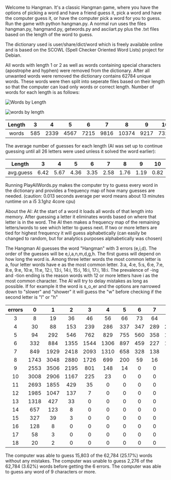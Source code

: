 Welcome to Hangman.
It's a classic Hangman game, where you have the options of picking a word and have a friend guess it, pick a word and have the computer guess it, or have the computer pick a word for you to guess. Run the game with python hangman.py. A normal run uses the files hangman.py, hangmand.py, getwords.py and asciiart.py plus the .txt files based on the length of the word to guess.

The dictionary used is user/share/dict/word which is freely available online and is based on the SCOWL (Spell Checker Oriented Word Lists) project for Debian.

All words with length 1 or 2 as well as words containing special characters (apostrophe and hyphen) were removed from the dictionary. After all unwanted words were removed the dictionary contains 62784 unique words. These words were then split into seperate files based on their length so that the computer can load only words or correct length. Number of words for each length is as follows:

![Words by Length](graphs_and_data/Number_of_Words.png)

![words by length](graphs_and_data/Number_of_Words.png?raw=true "Words By Length")

|Length| 3 | 4 | 5 | 6 | 7 | 8 | 9 | 10 | 11 | 12 | 13 | 14 | 15 | 16 | 17 | 18 |
| :---: | :---: | :---: | :---: | :---: | :---: | :---: | :---: | :---: | :---: |:---:|:---:|:---:|:---:|:---:|:---:|:---:|
|words| 585 | 2339|4567|7215|9816|10374|9217|7329|5012|3176|1778|788|369|136|61|22|

The average number of guesses for each length (AI was set up to continue guessing until all 26 letters were used unless it solved the word earlier):

|Length| 3 | 4 | 5 | 6 | 7 | 8 | 9 | 10 | 11 | 12 | 13 | 14 | 15 | 16 | 17 | 18 |
| :---: | :---: | :---: | :---: | :---: | :---: | :---: | :---: | :---: | :---: |:---:|:---:|:---:|:---:|:---:|:---:|:---:|
|avg.guess| 6.42 | 5.67|4.36|3.35|2.58|1.76|1.19|0.82|0.56|0.42|0.28|0.18|0.12|0.06|0.05|0.09|

Running PlayAllWords.py makes the computer try to guess every word in the dictionary and provides a frequency map of how many guesses are needed. (caution: 0.013 seconds average per word means about 13 minutes runtime on a i5 3.1ghz 4core cpu) 

About the AI:
At the start of a word it loads all words of that length into memory. After guessing a letter it eliminates words based on where that letter is in the word. The AI then makes a frequency map of the remaining letters/words to see which letter to guess next. If two or more letters are tied for highest frequency it will guess alphabetically (can easily be changed to random, but for analytics purposes alphabetically was chosen) 

The Hangman AI guesses the word "Hangman" with 3 errors (e,i,d). The order of the guesses will be e,i,a,n,m,d,g,h. The first guess will depend on how long the word is. Among three letter words the most common letter is a, four letter words have e as the most common letter. 
 3:a, 4:e, 5:s, 6:e, 7:e, 8:e, 9:e, 10:e, 11:e, 12:i, 13:i, 14:i, 15:i, 16:i, 17:i, 18:i. The prevalence of -ing and -tion ending is the reason words with 12 or more letters have i as the most common character. The AI will try to delay mistakes as long as possible. If for example it the word is s_o_er and the options are narrowed down to "slower" and "shower" it will guess the "w" before checking if the second letter is "l" or "h"

| errors | 0 | 1 | 2 | 3 | 4 | 5 | 6 | 7 | 8 | 9 | 10 | 11 | 12 | 13 | 14 | 15 | 16 | 17 |
| :---: | :---: | :---: | :---: | :---: | :---: | :---: | :---: | :---: | :---: | :---: | :---: | :---: | :---: | :---: | :---: | :---: | :---: | :---: |
| 3 | 8    | 19   | 36   | 46   | 56   | 66 | 73 | 64 | 60 | 51 | 51 | 31 | 18 | 5 | 1 | 0 | 0 |
| 4 | 30   | 88   | 153  | 239  | 286  | 337 | 347 | 289 | 232 | 150 | 100 | 57 | 20 | 7 | 4 | 0 | 0 |
| 5 | 94   | 292  | 546  | 762  | 829  | 755 | 560 | 358 | 178 | 104 | 54 | 22 | 12 | 1 | 0 | 0 | 0 |
| 6 | 332  | 884  | 1355 | 1544 | 1306 | 897 | 459 | 227 | 106 | 54 | 29 | 14 | 7 | 1 | 0 | 0 | 0 |
| 7 | 849  | 1929 | 2418 | 2093 | 1310 | 658 | 328 | 138 | 51 | 25 | 13 | 4 | 0 | 0 | 0 | 0 | 0 |
| 8 | 1743 | 3048 | 2880 | 1726 | 699  | 200 | 59  | 16 | 3 | 0 | 0 | 0 | 0 | 0 | 0 | 0 | 0 |
| 9 | 2553 | 3506 | 2195 | 801  | 148  | 14  | 0   | 0 | 0 | 0 | 0 | 0 | 0 | 0 | 0 | 0 | 0 |
| 10| 3008 | 2906 | 1167 | 225  | 23   | 0   | 0   | 0 | 0 | 0 | 0 | 0 | 0 | 0 | 0 | 0 | 0 |
| 11| 2693 | 1855 | 429  | 35   | 0    | 0   | 0   | 0 | 0 | 0 | 0 | 0 | 0 | 0 | 0 | 0 | 0 |
| 12| 1985 | 1047 | 137  | 7    | 0    | 0   | 0   | 0 | 0 | 0 | 0 | 0 | 0 | 0 | 0 | 0 | 0 | 0 | 0 | 0 | 0 | 0 | 0 | 0 | 0 | 0 |
| 13| 1318 | 427  | 33   | 0    | 0    | 0   | 0   | 0 | 0 | 0 | 0 | 0 | 0 | 0 | 0 | 0 | 0 | 0 | 0 | 0 | 0 | 0 | 0 | 0 | 0 | 0 |
| 14| 657  | 123  | 8    | 0    | 0    | 0   | 0   | 0 | 0 | 0 | 0 | 0 | 0 | 0 | 0 | 0 | 0 | 0 | 0 | 0 | 0 | 0 | 0 | 0 | 0 | 0 |
| 15| 327  | 39   | 3    | 0    | 0    | 0   | 0   | 0 | 0 | 0 | 0 | 0 | 0 | 0 | 0 | 0 | 0 | 0 | 0 | 0 | 0 | 0 | 0 | 0 | 0 | 0 |
| 16| 128  | 8    | 0    | 0    | 0    | 0   | 0   | 0 | 0 | 0 | 0 | 0 | 0 | 0 | 0 | 0 | 0 | 0 | 0 | 0 | 0 | 0 | 0 | 0 | 0 | 0 |
| 17| 58   | 3    | 0    | 0    | 0    | 0   | 0   | 0 | 0 | 0 | 0 | 0 | 0 | 0 | 0 | 0 | 0 | 0 | 0 | 0 | 0 | 0 | 0 | 0 | 0 | 0 |
| 18| 20   | 2    | 0    | 0    | 0    | 0   | 0   | 0 | 0 | 0 | 0 | 0 | 0 | 0 | 0 | 0 | 0 | 0 | 0 | 0 | 0 | 0 | 0 | 0 | 0 | 0 |

The computer was able to guess 15,803 of the 62,784 (25.17%) words without any mistakes.
The computer was unable to guess 2,276 of the 62,784 (3.62%) words before getting the 6 errors.
The computer was able to guess any word of 9 characters or more.

